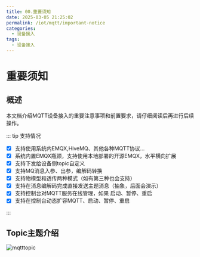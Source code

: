 ```yaml
---
title: 00.重要须知
date: 2025-03-05 21:25:02
permalink: /iot/mqtt/important-notice
categories:
  - 设备接入
tags:
  - 设备接入
---
```


# 重要须知

## 概述

本文档介绍MQTT设备接入的重要注意事项和前置要求，请仔细阅读后再进行后续操作。

::: tip 支持情况

- [x] 支持使用系统内EMQX,HiveMQ、其他各种MQTT协议...
- [x] 系统内置EMQX瓶颈，支持使用本地部署的开源EMQX，水平横向扩展
- [x] 支持下发给设备侧topic自定义
- [x] 支持MQ消息入参、出参，编解码转换
- [x] 支持物模型和透传两种模式（如有第三种也会支持）
- [x] 支持在消息编解码完成直接发送主题消息（抽象，后面会演示）
- [x] 支持控制台对MQTT服务在线管理，如果 启动、暂停、重启
- [x] 支持在控制台动态扩容MQTT、启动、暂停、重启

:::

## Topic主题介绍

![mqtttopic](/02/mqtt/mqtttopic.png "mqtttopic")
